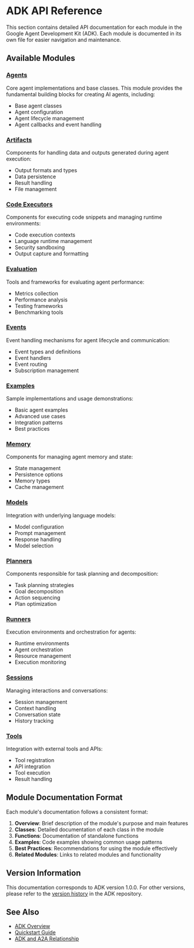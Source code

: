 # ADK API Reference

This section contains detailed API documentation for each module in the Google Agent Development Kit (ADK). Each module is documented in its own file for easier navigation and maintenance.

## Available Modules

### [Agents](agents.md)
Core agent implementations and base classes. This module provides the fundamental building blocks for creating AI agents, including:
- Base agent classes
- Agent configuration
- Agent lifecycle management
- Agent callbacks and event handling

### [Artifacts](artifacts.md)
Components for handling data and outputs generated during agent execution:
- Output formats and types
- Data persistence
- Result handling
- File management

### [Code Executors](code_executors.md)
Components for executing code snippets and managing runtime environments:
- Code execution contexts
- Language runtime management
- Security sandboxing
- Output capture and formatting

### [Evaluation](evaluation.md)
Tools and frameworks for evaluating agent performance:
- Metrics collection
- Performance analysis
- Testing frameworks
- Benchmarking tools

### [Events](events.md)
Event handling mechanisms for agent lifecycle and communication:
- Event types and definitions
- Event handlers
- Event routing
- Subscription management

### [Examples](examples.md)
Sample implementations and usage demonstrations:
- Basic agent examples
- Advanced use cases
- Integration patterns
- Best practices

### [Memory](memory.md)
Components for managing agent memory and state:
- State management
- Persistence options
- Memory types
- Cache management

### [Models](models.md)
Integration with underlying language models:
- Model configuration
- Prompt management
- Response handling
- Model selection

### [Planners](planners.md)
Components responsible for task planning and decomposition:
- Task planning strategies
- Goal decomposition
- Action sequencing
- Plan optimization

### [Runners](runners.md)
Execution environments and orchestration for agents:
- Runtime environments
- Agent orchestration
- Resource management
- Execution monitoring

### [Sessions](sessions.md)
Managing interactions and conversations:
- Session management
- Context handling
- Conversation state
- History tracking

### [Tools](tools.md)
Integration with external tools and APIs:
- Tool registration
- API integration
- Tool execution
- Result handling

## Module Documentation Format

Each module's documentation follows a consistent format:

1. **Overview**: Brief description of the module's purpose and main features
2. **Classes**: Detailed documentation of each class in the module
3. **Functions**: Documentation of standalone functions
4. **Examples**: Code examples showing common usage patterns
5. **Best Practices**: Recommendations for using the module effectively
6. **Related Modules**: Links to related modules and functionality

## Version Information

This documentation corresponds to ADK version 1.0.0. For other versions, please refer to the [version history](https://github.com/google/adk/releases) in the ADK repository.

## See Also

- [ADK Overview](../adk_overview.md)
- [Quickstart Guide](../adk_quickstart.md)
- [ADK and A2A Relationship](../adk_a2a_relationship.md)
